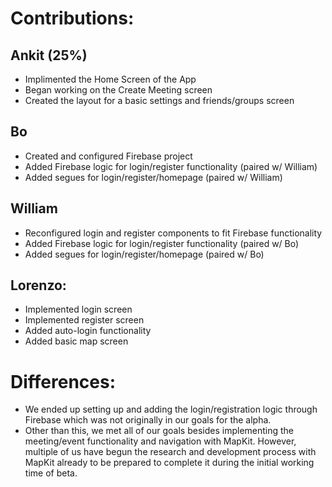 # Contributions:

## Ankit (25%)
- Implimented the Home Screen of the App
- Began working on the Create Meeting screen
- Created the layout for a basic settings and friends/groups screen

## Bo
- Created and configured Firebase project
- Added Firebase logic for login/register functionality (paired w/ William)
- Added segues for login/register/homepage (paired w/ William)

## William
- Reconfigured login and register components to fit Firebase functionality
- Added Firebase logic for login/register functionality (paired w/ Bo)
- Added segues for login/register/homepage (paired w/ Bo)

## Lorenzo: 
- Implemented login screen
- Implemented register screen
- Added auto-login functionality
- Added basic map screen


# Differences:
- We ended up setting up and adding the login/registration logic through Firebase which was not originally in our goals for the alpha.
- Other than this, we met all of our goals besides implementing the meeting/event functionality and navigation with MapKit. However, multiple of us have begun the research and development process with MapKit already to be prepared to complete it during the initial working time of beta.
